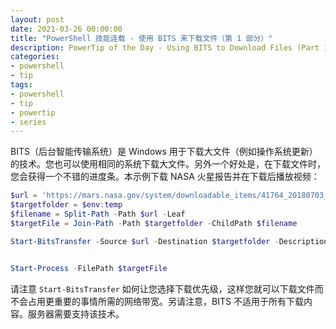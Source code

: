 ```yaml
---
layout: post
date: 2021-03-26 00:00:00
title: "PowerShell 技能连载 - 使用 BITS 来下载文件（第 1 部分）"
description: PowerTip of the Day - Using BITS to Download Files (Part 1)
categories:
- powershell
- tip
tags:
- powershell
- tip
- powertip
- series
---
```

BITS（后台智能传输系统）是 Windows 用于下载大文件（例如操作系统更新）的技术。您也可以使用相同的系统下载大文件。另外一个好处是，在下载文件时，您会获得一个不错的进度条。本示例下载 NASA 火星报告并在下载后播放视频：

```powershell
$url = 'https://mars.nasa.gov/system/downloadable_items/41764_20180703_marsreport-1920.mp4'
$targetfolder = $env:temp
$filename = Split-Path -Path $url -Leaf
$targetFile = Join-Path -Path $targetfolder -ChildPath $filename

Start-BitsTransfer -Source $url -Destination $targetfolder -Description 'Downloading Video...' -Priority Low


Start-Process -FilePath $targetFile
```

请注意 `Start-BitsTransfer` 如何让您选择下载优先级，这样您就可以下载文件而不会占用更重要的事情所需的网络带宽。另请注意，BITS 不适用于所有下载内容。服务器需要支持该技术。

<!--本文国际来源：[Using BITS to Download Files (Part 1)](https://community.idera.com/database-tools/powershell/powertips/b/tips/posts/using-bits-to-download-files-part-1)-->
